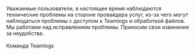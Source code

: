 Уважаемые пользователи, в настоящее время наблюдаются технические проблемы на стороне провайдера услуг, из-за чего могут наблюдаться проблемы с доступом к Teamlogs и обработкой файлов. Мы работаем над исправлением проблемы. Приносим свои извинения за неудобства.
<br><br>
Команда Teamlogs